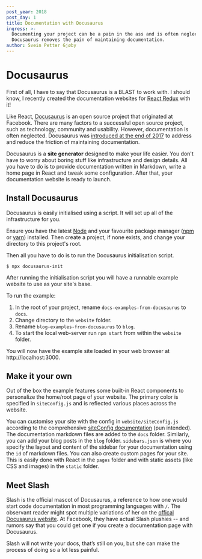 ```yaml
---
post_year: 2018
post_day: 1
title: Documentation with Docusaurus
ingress: >-
  Documenting your project can be a pain in the ass and is often neglected.
  Docusaurus removes the pain of maintaining documentation.
author: Svein Petter Gjøby
---
```


# Docusaurus

First of all, I have to say that Docusaurus is a BLAST to work with. I should know, I recently created the documentation websites for [React Redux](http://react-redux.js.org) with it!

Like React, [Docusaurus](https://docusaurus.io/en/) is an open source project that originated at Facebook. There are many factors to a successful open source project, such as technology, community and usability. However, documentation is often neglected. Docusaurus was [introduced at the end of 2017](https://docusaurus.io/blog/2017/12/14/introducing-docusaurus) to address and reduce the friction of maintaining documentation.

Docusaurus is a **site generator** designed to make your life easier. You don't have to worry about boring stuff like infrastructure and design details. All you have to do is to provide documentation written in Markdown, write a home page in React and tweak some configuration. After that, your documentation website is ready to launch.

## Install Docusaurus

Docusaurus is easily initialised using a script. It will set up all of the infrastructure for you.

Ensure you have the latest [Node](https://nodejs.org/en/) and your favourite package manager ([npm](https://www.npmjs.com/) or [yarn](https://yarnpkg.com)) installed. Then create a project, if none exists, and change your directory to this project's root.

Then all you have to do is to run the Docusaurus initialisation script. 

`$ npx docusaurus-init`

After running the initialisation script you will have a runnable example website to use as your site's base.

To run the example:
1. In the root of your project, rename `docs-examples-from-docusaurus` to `docs`. 
2. Change directory to the `website` folder. 
3. Rename `blog-examples-from-docusaurus` to `blog`. 
4. To start the local web-server run `npm start` from within the `website` folder.

You will now have the example site loaded in your web browser at http://localhost:3000.

## Make it your own

Out of the box the example features some built-in React components to personalize the home/root page of your website. The primary color is specified in `siteConfig.js` and is reflected various places across the website. 

You can customise your site with the config in `website/siteConfig.js` according to the comprehensive [siteConfig documentation](https://docusaurus.io/docs/en/site-config) (pun intended). The documentation markdown files are added to the `docs` folder. Similarly, you can add your blog posts in the `blog` folder. `sidebars.json` is where you specify the layout and content of the sidebar for your documentation using the `id` of markdown files. You can also create custom pages for your site. This is easily done with React in the `pages` folder and with static assets (like CSS and images) in the `static` folder.  

## Meet Slash

Slash is the official mascot of Docusaurus, a reference to how one would start code documentation in most programming languages with `/`. The observant reader might spot multiple variations of her on the [offical Docusaurus website](https://docusaurus.io/en). At Facebook, they have actual Slash plushies -- and rumors say that you could get one if you create a documentation page with Docusaurus.

Slash will not write your docs, that’s still on you, but she can make the process of doing so a lot less painful.
